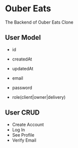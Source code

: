 # Ouber Eats #

The Backend of Ouber Eats Clone

## User Model

- id
- createdAt
- updatedAt



- email
- password
- role(client|owner|delivery)

## User CRUD

- Create Account
- Log In
- See Profile
- Verify Email

